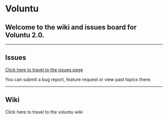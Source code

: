 # Voluntu
Welcome to the wiki and issues board for Voluntu 2.0.
------------------------------

---

## Issues
[Click here to travel to the issues page](https://github.com/OC-Hackers/Voluntu/issues)

You can submit a bug report, feature request or view past topics there.

---

## Wiki
Click here to travel to the voluntu wiki